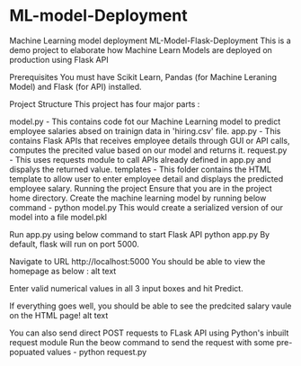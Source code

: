 # ML-model-Deployment
Machine Learning model deployment
ML-Model-Flask-Deployment
This is a demo project to elaborate how Machine Learn Models are deployed on production using Flask API

Prerequisites
You must have Scikit Learn, Pandas (for Machine Leraning Model) and Flask (for API) installed.

Project Structure
This project has four major parts :

model.py - This contains code fot our Machine Learning model to predict employee salaries absed on trainign data in 'hiring.csv' file.
app.py - This contains Flask APIs that receives employee details through GUI or API calls, computes the precited value based on our model and returns it.
request.py - This uses requests module to call APIs already defined in app.py and dispalys the returned value.
templates - This folder contains the HTML template to allow user to enter employee detail and displays the predicted employee salary.
Running the project
Ensure that you are in the project home directory. Create the machine learning model by running below command -
python model.py
This would create a serialized version of our model into a file model.pkl

Run app.py using below command to start Flask API
python app.py
By default, flask will run on port 5000.

Navigate to URL http://localhost:5000
You should be able to view the homepage as below : alt text

Enter valid numerical values in all 3 input boxes and hit Predict.

If everything goes well, you should be able to see the predcited salary vaule on the HTML page! alt text

You can also send direct POST requests to FLask API using Python's inbuilt request module Run the beow command to send the request with some pre-popuated values -
python request.py
